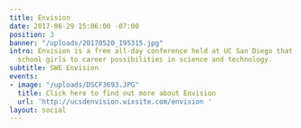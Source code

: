```yaml
---
title: Envision
date: 2017-06-29 15:06:00 -07:00
position: 3
banner: "/uploads/20170520_195315.jpg"
intro: Envision is a free all-day conference held at UC San Diego that exposes high
  school girls to career possibilities in science and technology.
subtitle: SWE Envision
events:
- image: "/uploads/DSCF3693.JPG"
  title: Click here to find out more about Envision
  url: 'http://ucsdenvision.wixsite.com/envision '
layout: social
---
```


